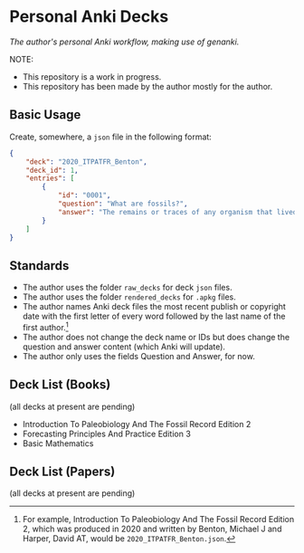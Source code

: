 # Personal Anki Decks

_The author's personal Anki workflow, making use of genanki._

NOTE:

* This repository is a work in progress.
* This repository has been made by the author mostly for the author.

## Basic Usage

Create, somewhere, a `json` file in the following format:

```json
{
    "deck": "2020_ITPATFR_Benton",
    "deck_id": 1,
    "entries": [
        {
            "id": "0001",
            "question": "What are fossils?",
            "answer": "The remains or traces of any organism that lived in the geological past. In general only the hard parts of organisms become fossilized (e.g. bones, teeth, shells, and wood) but under certain circumstances the entire organism is preserved."
        }
    ]
}
```

## Standards

* The author uses the folder `raw_decks` for deck `json` files.
* The author uses the folder `rendered_decks` for `.apkg` files.
* The author names Anki deck files the most recent publish or copyright date with the first letter of every word followed by the last name of the first author.[^example]
* The author does not change the deck name or IDs but does change the question and answer content (which Anki will update).
* The author only uses the fields Question and Answer, for now.

[^example]: For example, Introduction To Paleobiology And The Fossil Record Edition 2, which was produced in 2020 and written by Benton, Michael J and Harper, David AT, would be `2020_ITPATFR_Benton.json`.


## Deck List (Books)

(all decks at present are pending)

* Introduction To Paleobiology And The Fossil Record Edition 2
* Forecasting Principles And Practice Edition 3
* Basic Mathematics

## Deck List (Papers)

(all decks at present are pending)
